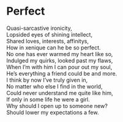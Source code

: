 # Perfect
<!-- #SQUARK live! woozy!
| dest = poetry/perfect
| style = poetry
-->

Quasi-sarcastive ironicity,  
Lopsided eyes of shining intellect,  
Shared loves, interests, affinitys,  
How in xenique can he be so perfect.  
No one has ever warmed my heart like so,  
Indulged my quirks, looked past my flaws,  
When I’m with him I can pour out my soul,  
He’s everything a friend could be and more.  
I think by now I’ve truly given in,  
No matter who else I find in the world,  
Could never understand me quite like him,  
If only in some life he were a girl.  
Why should I open up to someone new?  
Should lower my expectations a few.  
